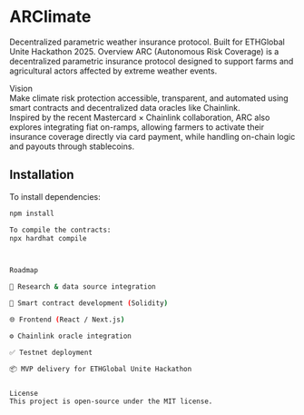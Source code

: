 # ARClimate
Decentralized parametric weather insurance protocol. Built for ETHGlobal Unite Hackathon 2025.
Overview
ARC (Autonomous Risk Coverage) is a decentralized parametric insurance protocol designed to support farms and agricultural actors affected by extreme weather events.

Vision  
Make climate risk protection accessible, transparent, and automated using smart contracts and decentralized data oracles like Chainlink.  
Inspired by the recent Mastercard × Chainlink collaboration, ARC also explores integrating fiat on-ramps, allowing farmers to activate their insurance coverage directly via card payment, while handling on-chain logic and payouts through stablecoins.

## Installation

To install dependencies:

```bash
npm install

To compile the contracts:
npx hardhat compile



Roadmap

🧠 Research & data source integration

🔐 Smart contract development (Solidity)

🌐 Frontend (React / Next.js)

⚙️ Chainlink oracle integration

✅ Testnet deployment

📦 MVP delivery for ETHGlobal Unite Hackathon


License
This project is open-source under the MIT license.
